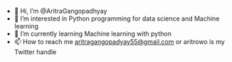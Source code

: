 - 👋 Hi, I’m @AritraGangopadhyay
- 👀 I’m interested in Python programming for data science and Machine learning
- 🌱 I’m currently learning Machine learning with python
- 📫 How to reach me aritragangopadyay55@gmail.com or aritrowo is my Twitter handle

<!---
AritraGangopadhyay/AritraGangopadhyay is a ✨ special ✨ repository because its `README.md` (this file) appears on your GitHub profile.
You can click the Preview link to take a look at your changes.
--->
